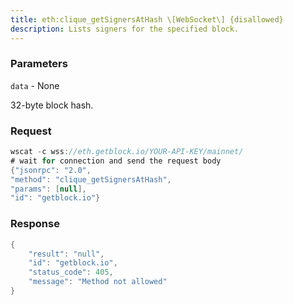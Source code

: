 ```yaml
---
title: eth:clique_getSignersAtHash \[WebSocket\] {disallowed}
description: Lists signers for the specified block.
---
```


### Parameters


`data` - None

32-byte block hash.

### Request

``` java
wscat -c wss://eth.getblock.io/YOUR-API-KEY/mainnet/ 
# wait for connection and send the request body 
{"jsonrpc": "2.0",
"method": "clique_getSignersAtHash",
"params": [null],
"id": "getblock.io"}
```

###  Response

``` java
{
    "result": "null",
    "id": "getblock.io",
    "status_code": 405,
    "message": "Method not allowed"
}
```

